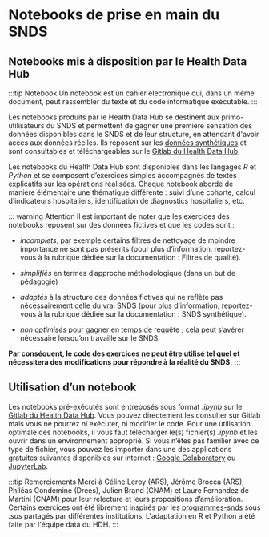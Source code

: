 # Notebooks de prise en main du SNDS
<!-- SPDX-License-Identifier: MPL-2.0 -->  

## Notebooks mis à disposition par le Health Data Hub
:::tip Notebook
Un notebook est un cahier électronique qui, dans un même document, peut rassembler du texte et du code informatique exécutable. 
:::

Les notebooks produits par le Health Data Hub se destinent aux primo-utilisateurs du SNDS et permettent de gagner une première sensation des données disponibles dans le SNDS et de leur structure, en attendant d'avoir accès aux données réelles. Ils reposent sur les [données synthétiques](donnees_synthetiques) et sont consultables et téléchargeables sur le [Gitlab du Health Data Hub]( https://gitlab.com/healthdatahub/formation/exercices-snds/-/tree/master/notebooks).

Les notebooks du Health Data Hub sont disponibles dans les langages *R* et *Python* et se composent d’exercices simples accompagnés de textes explicatifs sur les opérations réalisées. Chaque notebook aborde de manière élémentaire une thématique différente : suivi d’une cohorte, calcul d’indicateurs hospitaliers, identification de diagnostics hospitaliers, etc.

::: warning Attention
Il est important de noter que les exercices des notebooks reposent sur des données fictives et que les codes sont :

- *incomplets*, par exemple certains filtres de nettoyage de moindre importance ne sont pas présents (pour plus d’information, reportez-vous à la rubrique dédiée sur la documentation : Filtres de qualité).

- *simplifiés* en termes d’approche méthodologique (dans un but de pédagogie)

- *adaptés* à la structure des données fictives qui ne reflète pas nécessairement celle du vrai SNDS (pour plus d’information, reportez-vous à la rubrique dédiée sur la documentation : SNDS synthétique).

- *non optimisés* pour gagner en temps de requête ; cela peut s’avérer nécessaire lorsqu’on travaille sur le SNDS.

**Par conséquent, le code des exercices ne peut être utilisé tel quel et nécessitera des modifications pour répondre à la réalité du SNDS.**
:::

## Utilisation d’un notebook
Les notebooks pré-exécutés sont entreposés sous format *.ipynb* sur le [Gitlab du Health Data Hub]( https://gitlab.com/healthdatahub/formation/exercices-snds/-/tree/master/notebooks). Vous pouvez directement les consulter sur Gitlab mais vous ne pourrez ni exécuter, ni modifier le code. Pour une utilisation optimale des notebooks, il vous faut télécharger le(s) fichier(s) *.ipynb* et les ouvrir dans un environnement approprié. Si vous n’êtes pas familier avec ce type de fichier, vous pouvez les importer dans une des applications gratuites suivantes disponibles sur internet : [Google Colaboratory]( https://colab.research.google.com/notebooks/intro.ipynb) ou [JupyterLab](https://jupyter.org/try).


:::tip Remerciements
Merci à Céline Leroy (ARS), Jérôme Brocca (ARS), Philéas Condemine (Drees), Julien Brand (CNAM) et Laure Fernandez de Martini (CNAM) pour leur relecture et leurs propositions d’amélioration.
Certains exercices ont été librement inspirés par les [programmes-snds](programmes.md) sous *.sas* partagés par différentes institutions. L'adaptation en R et Python a été faite par l'équipe data du HDH. 
:::
